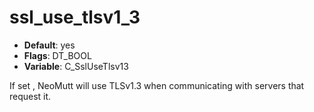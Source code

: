 # ssl_use_tlsv1_3

- **Default**: yes
- **Flags**: DT_BOOL
- **Variable**: C_SslUseTlsv13

If set , NeoMutt will use TLSv1.3 when communicating with servers that
request it.
